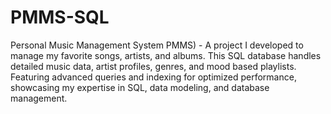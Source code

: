 # PMMS-SQL
Personal Music Management System PMMS) - A project I developed to manage my favorite songs, artists, and albums. This SQL database handles detailed music data, artist profiles, genres, and mood based playlists. Featuring advanced queries and indexing for optimized performance, showcasing my expertise in SQL, data modeling, and database management.
